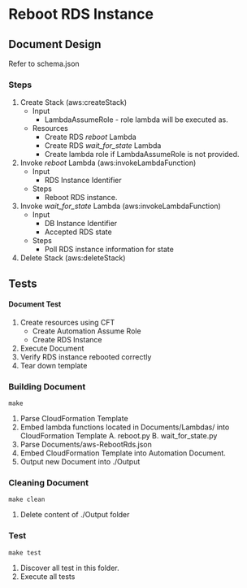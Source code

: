 # Reboot RDS Instance

## Document Design

Refer to schema.json

### Steps
1. Create Stack (aws:createStack)
	* Input
		* LambdaAssumeRole - role lambda will be executed as.
	* Resources
		* Create RDS *reboot* Lambda
		* Create RDS *wait_for_state* Lambda
		* Create lambda role if LambdaAssumeRole is not provided.
2. Invoke *reboot* Lambda (aws:invokeLambdaFunction)
	* Input
		* RDS Instance Identifier
	* Steps
		* Reboot RDS instance.
3. Invoke *wait_for_state* Lambda (aws:invokeLambdaFunction)
    * Input
        * DB Instance Identifier
        * Accepted RDS state
    * Steps
        * Poll RDS instance information for state
4. Delete Stack (aws:deleteStack)

  
## Tests

#### Document Test
1. Create resources using CFT
	* Create Automation Assume Role
	* Create RDS Instance
2. Execute Document
3. Verify RDS instance rebooted correctly
4. Tear down template

### Building Document

```
make
```

1. Parse CloudFormation Template
2. Embed lambda functions located in Documents/Lambdas/ into CloudFormation Template 
	A. reboot.py
	B. wait_for_state.py
3. Parse Documents/aws-RebootRds.json
4. Embed CloudFormation Template into Automation Document.
5. Output new Document into ./Output

### Cleaning Document

```
make clean
```

1. Delete content of ./Output folder

### Test

```
make test
```

1. Discover all test in this folder.
2. Execute all tests
